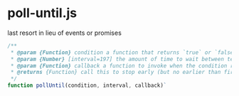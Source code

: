 # poll-until.js

last resort in lieu of events or promises

```javascript
/**
 * @param {Function} condition a function that returns `true` or `false`
 * @param {Number} [interval=197] the amount of time to wait between tests
 * @param {Function} callback a function to invoke when the condition returns `true`
 * @returns {Function} call this to stop early (but no earlier than first check)
 */
function pollUntil(condition, interval, callback)`
```
